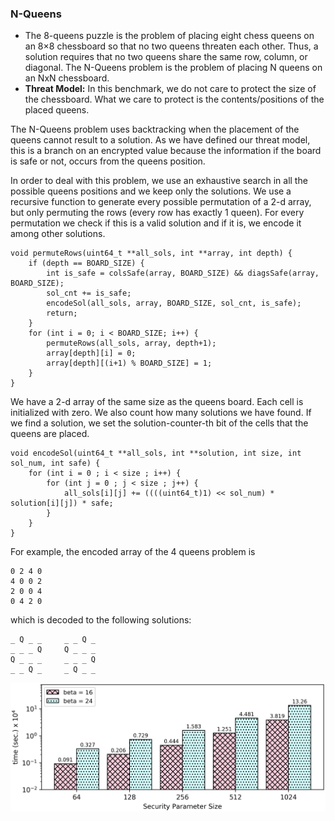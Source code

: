 ### N-Queens
* The 8-queens puzzle is the problem of placing eight chess queens on an 8×8 chessboard so that no two queens threaten each other. Thus, a solution requires that no two queens share the same row, column, or diagonal. The N-Queens problem is the problem of placing N queens on an NxN chessboard.
* __Threat Model:__ In this benchmark, we do not care to protect the size of the chessboard. What we care to protect is the contents/positions of the placed queens.

The N-Queens problem uses backtracking when the placement of the queens cannot result to a solution. As we have defined our threat model, this is a branch on an encrypted value because the information if the board is safe or not, occurs from the queens position.

In order to deal with this problem, we use an exhaustive search in all the possible queens positions and we keep only the solutions. We use a recursive function to generate every possible permutation of a 2-d array, but only permuting the rows (every row has exactly 1 queen). For every permutation we check if this is a valid solution and if it is, we encode it among other solutions.

```
void permuteRows(uint64_t **all_sols, int **array, int depth) {
    if (depth == BOARD_SIZE) {
        int is_safe = colsSafe(array, BOARD_SIZE) && diagsSafe(array, BOARD_SIZE);
        sol_cnt += is_safe;
        encodeSol(all_sols, array, BOARD_SIZE, sol_cnt, is_safe);
        return;
    }
    for (int i = 0; i < BOARD_SIZE; i++) {
        permuteRows(all_sols, array, depth+1);
        array[depth][i] = 0;
        array[depth][(i+1) % BOARD_SIZE] = 1;
    }
}
```

We have a 2-d array of the same size as the queens board. Each cell is initialized with zero. We also count how many solutions we have found. If we find a solution, we set the solution-counter-th bit of the cells that the queens are placed.
```
void encodeSol(uint64_t **all_sols, int **solution, int size, int sol_num, int safe) {
    for (int i = 0 ; i < size ; i++) {
        for (int j = 0 ; j < size ; j++) {
            all_sols[i][j] += ((((uint64_t)1) << sol_num) * solution[i][j]) * safe;
        }
    }
}
```

For example, the encoded array of the 4 queens problem is 
```
0 2 4 0 
4 0 0 2 
2 0 0 4 
0 4 2 0
```
which is decoded to the following solutions:
```
_ Q _ _     _ _ Q _ 
_ _ _ Q     Q _ _ _ 
Q _ _ _     _ _ _ Q 
_ _ Q _     _ Q _ _ 

```

![alt text](./../charts/nqueens.png)
